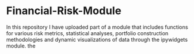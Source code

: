 # Financial-Risk-Module
In this repository I have uploaded part of a module that includes functions for various risk metrics, statistical analyses, portfolio construction methodologies and dynamic visualizations of data through the ipywidgets module. the
